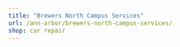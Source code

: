 ```yaml
---
title: "Brewers North Campus Services"
url: /ann-arbor/brewers-north-campus-services/
shop: car repair
---
```

